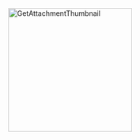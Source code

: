 <img width="250" height="250" alt="GetAttachmentThumbnail" src="https://github.com/user-attachments/assets/673b18a4-8f3e-4e82-9563-a2a0ef66190d" />
